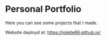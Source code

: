 # Personal Portfolio

Here you can see some projects that I made.

Website deployd at:
https://joleite66.github.io/

